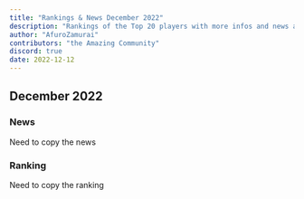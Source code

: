 ```yaml
---
title: "Rankings & News December 2022"
description: "Rankings of the Top 20 players with more infos and news about occurences from November to December 2022"
author: "AfuroZamurai"
contributors: "the Amazing Community"
discord: true
date: 2022-12-12
---
```


## December 2022

### News

Need to copy the news

### Ranking

Need to copy the ranking
